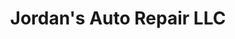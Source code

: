 ---
title: "Jordan's Auto Repair LLC"
url: /wadsworth/jordans-auto-repair-llc/
shop: Autowerkstatt
---